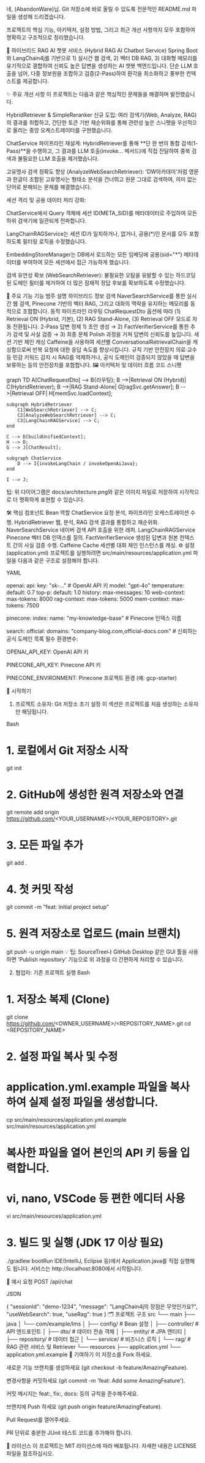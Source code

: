 
네, (AbandonWare)님. Git 저장소에 바로 올릴 수 있도록 전문적인 README.md 파일을 생성해 드리겠습니다.

프로젝트의 핵심 기능, 아키텍처, 설정 방법, 그리고 최근 개선 사항까지 모두 포함하여 명확하고 구조적으로 정리했습니다.

📑 하이브리드 RAG AI 챗봇 서비스 (Hybrid RAG AI Chatbot Service)
Spring Boot와 LangChain4j를 기반으로 1) 실시간 웹 검색, 2) 벡터 DB RAG, 3) 대화형 메모리를 유기적으로 결합하여 신뢰도 높은 답변을 생성하는 AI 챗봇 백엔드입니다. 단순 LLM 호출을 넘어, 다중 정보원을 조합하고 검증(2-Pass)하여 환각을 최소화하고 풍부한 컨텍스트를 제공합니다.

✨ 주요 개선 사항
이 프로젝트는 다음과 같은 핵심적인 문제들을 해결하며 발전했습니다.

HybridRetriever & SimpleReranker 신규 도입: 여러 검색기(Web, Analyze, RAG)의 결과를 취합하고, 간단한 토큰 기반 재순위화를 통해 관련성 높은 스니펫을 우선적으로 올리는 중앙 오케스트레이터를 구현했습니다.

ChatService 파이프라인 재설계: HybridRetriever를 통해 **단 한 번의 통합 검색(1-Pass)**을 수행하고, 그 결과를 LLM 호출(invoke... 메서드)에 직접 전달하여 중복 검색과 불필요한 LLM 호출을 제거했습니다.

고유명사 검색 정확도 향상 (AnalyzeWebSearchRetriever): 'DW아카데미'처럼 영문과 한글이 조합된 고유명사는 형태소 분석을 건너뛰고 원문 그대로 검색하여, 의미 없는 단어로 분해되는 문제를 해결했습니다.

세션 격리 및 공용 데이터 처리 강화:

ChatService에서 Query 객체에 세션 ID(META_SID)를 메타데이터로 주입하여 모든 하위 검색기에 일관되게 전파합니다.

LangChainRAGService는 세션 ID가 일치하거나, 없거나, 공용(*)인 문서를 모두 포함하도록 필터링 로직을 수정했습니다.

EmbeddingStoreManager는 DB에서 로드하는 모든 임베딩에 공용(sid="*") 메타데이터를 부여하여 모든 세션에서 접근 가능하게 했습니다.

검색 유연성 확보 (WebSearchRetriever): 불필요한 오탐을 유발할 수 있는 하드코딩된 도메인 필터를 제거하여 더 많은 잠재적 정답 후보를 확보하도록 수정했습니다.

🚀 주요 기능
기능 범주	설명
하이브리드 정보 검색	NaverSearchService를 통한 실시간 웹 검색, Pinecone 기반의 벡터 RAG, 그리고 대화의 맥락을 유지하는 메모리를 동적으로 조합합니다.
동적 파이프라인 라우팅	ChatRequestDto 옵션에 따라 (1) Retrieval ON (Hybrid, 기본), (2) RAG Stand-Alone, (3) Retrieval OFF 모드로 자동 전환됩니다.
2-Pass 답변 정제	1) 초안 생성 → 2) FactVerifierService를 통한 추가 검색 및 사실 검증 → 3) 최종 문체 Polish 과정을 거쳐 답변의 신뢰도를 높입니다.
세션 기반 체인 캐싱	Caffeine을 사용하여 세션별 ConversationalRetrievalChain을 캐싱함으로써 반복 요청에 대한 응답 속도를 향상시킵니다.
규칙 기반 안전장치	의료·교수 등 민감 키워드 감지 시 RAG를 억제하거나, 공식 도메인이 검증되지 않았을 때 답변을 보류하는 등의 안전장치를 포함합니다.
🖼️ 아키텍처 및 데이터 흐름
코드 스니펫

graph TD
    A[ChatRequestDto] --> B{라우팅};
    B -->|Retrieval ON (Hybrid)| C(HybridRetriever);
    B -->|RAG Stand-Alone| G[ragSvc.getAnswer];
    B -->|Retrieval OFF| H[memSvc.loadContext];

    subgraph HybridRetriever
        C1[WebSearchRetriever] --> C;
        C2[AnalyzeWebSearchRetriever] --> C;
        C3[LangChainRAGService] --> C;
    end

    C --> D[buildUnifiedContext];
    H --> D;
    G --> J[ChatResult];

    subgraph ChatService
        D --> I{invokeLangChain / invokeOpenAiJava};
    end

    I --> J;
팁: 위 다이어그램은 docs/architecture.png와 같은 이미지 파일로 저장하여 시각적으로 더 명확하게 표현할 수 있습니다.

🛠️ 핵심 컴포넌트
Bean	역할
ChatService	요청 분석, 파이프라인 오케스트레이션 수행.
HybridRetriever	웹, 분석, RAG 검색 결과를 통합하고 재순위화.
NaverSearchService	네이버 검색 API 호출을 위한 래퍼.
LangChainRAGService	Pinecone 벡터 DB 인덱스를 질의.
FactVerifierService	생성된 답변과 원본 컨텍스트 간의 사실 검증 수행.
Caffeine Cache	세션별 대화 체인 인스턴스를 캐싱.
⚙️ 설정 (application.yml)
프로젝트를 실행하려면 src/main/resources/application.yml 파일을 다음과 같은 구조로 설정해야 합니다.

YAML

openai:
  api:
    key: "sk-..."                  # OpenAI API 키
    model: "gpt-4o"
    temperature:
      default: 0.7
    top-p:
      default: 1.0
    history:
      max-messages: 10
  web-context:
    max-tokens: 8000
  rag-context:
    max-tokens: 5000
  mem-context:
    max-tokens: 7500

pinecone:
  index:
    name: "my-knowledge-base"      # Pinecone 인덱스 이름

search:
  official:
    domains: "company-blog.com,official-docs.com" # 신뢰하는 공식 도메인 목록
필수 환경변수:

OPENAI_API_KEY: OpenAI API 키

PINECONE_API_KEY: Pinecone API 키

PINECONE_ENVIRONMENT: Pinecone 프로젝트 환경 (예: gcp-starter)

🚀 시작하기
1. 프로젝트 소유자: Git 저장소 초기 설정
이 섹션은 프로젝트를 처음 생성하는 소유자만 해당됩니다.

Bash

# 1. 로컬에서 Git 저장소 시작
git init

# 2. GitHub에 생성한 원격 저장소와 연결
git remote add origin https://github.com/<YOUR_USERNAME>/<YOUR_REPOSITORY>.git

# 3. 모든 파일 추가
git add .

# 4. 첫 커밋 작성
git commit -m "feat: Initial project setup"

# 5. 원격 저장소로 업로드 (main 브랜치)
git push -u origin main
💡 팁: SourceTree나 GitHub Desktop 같은 GUI 툴을 사용하면 'Publish repository' 기능으로 위 과정을 더 간편하게 처리할 수 있습니다.

2. 협업자: 기존 프로젝트 실행
Bash

# 1. 저장소 복제 (Clone)
git clone https://github.com/<OWNER_USERNAME>/<REPOSITORY_NAME>.git
cd <REPOSITORY_NAME>

# 2. 설정 파일 복사 및 수정
# application.yml.example 파일을 복사하여 실제 설정 파일을 생성합니다.
cp src/main/resources/application.yml.example src/main/resources/application.yml

# 복사한 파일을 열어 본인의 API 키 등을 입력합니다.
# vi, nano, VSCode 등 편한 에디터 사용
vi src/main/resources/application.yml

# 3. 빌드 및 실행 (JDK 17 이상 필요)
./gradlew bootRun
IDE(IntelliJ, Eclipse 등)에서 Application.java를 직접 실행해도 됩니다. 서비스는 http://localhost:8080에서 시작됩니다.

🧪 예시 요청
POST /api/chat

JSON

{
    "sessionId": "demo-1234",
    "message": "LangChain4j의 장점은 무엇인가요?",
    "useWebSearch": true,
    "useRag": true
}
🗂️ 프로젝트 구조
src
└── main
    ├── java
    │   └── com/example/lms
    │       ├── config/         # Bean 설정
    │       ├── controller/     # API 엔드포인트
    │       ├── dto/            # 데이터 전송 객체
    │       ├── entity/         # JPA 엔티티
    │       ├── repository/     # 데이터 접근
    │       └── service/        # 비즈니스 로직
    │           └── rag/        # RAG 관련 서비스 및 Retriever
    └── resources
        ├── application.yml
        └── application.yml.example
🤝 기여하기
이 저장소를 Fork 하세요.

새로운 기능 브랜치를 생성하세요 (git checkout -b feature/AmazingFeature).

변경사항을 커밋하세요 (git commit -m 'feat: Add some AmazingFeature').

커밋 메시지는 feat:, fix:, docs: 등의 규칙을 준수해주세요.

브랜치에 Push 하세요 (git push origin feature/AmazingFeature).

Pull Request를 열어주세요.

PR 단위로 충분한 JUnit 테스트 코드를 추가해야 합니다.

📄 라이선스
이 프로젝트는 MIT 라이선스에 따라 배포됩니다. 자세한 내용은 LICENSE 파일을 참조하십시오.
